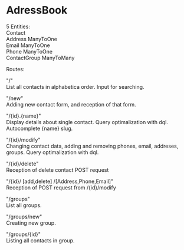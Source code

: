 AdressBook
==========
5 Entities: <br>
Contact <br>
Address ManyToOne <br>
Email ManyToOne <br>
Phone ManyToOne <br>
ContactGroup ManyToMany <br>

Routes:

"/" <br>
List all contacts in alphabetica order. Input for searching.

"/new" <br>
Adding new contact form, and reception of that form.

"/{id}.{name}" <br>
Display details about single contact. Query optimalization with dql. Autocomplete {name} slug. 

"/{id}/modify" <br>
Changing contact data, adding and removing phones, email, addreses, groups. Query optimalization with dql. 

"/{id}/delete" <br>
Reception of delete contact POST request

"/{id}/ [add,delete] /[Address,Phone,Email]" <br>
Reception of POST request from /{id}/modify

"/groups"<br>
List all groups.

"/groups/new"<br>
Creating new group.

"/groups/{id}"<br>
Listing all contacts in group. 
